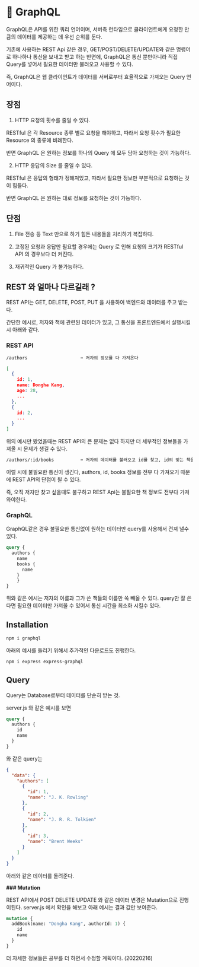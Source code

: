 # 🤡 **GraphQL**

GraphQL은 API를 위한 쿼리 언어이며, 서버측 런타임으로 클라이언트에게 요청한 만큼의 데이터를 제공하는 데 우선 순위를 둔다.

기존에 사용하는 REST Api 같은 경우, GET/POST/DELETE/UPDATE와 같은 명령어로 하나하나 통신을 보내고 받고 하는 반면에, GraphQL은 통신 뿐만아니라 직접 Query를 넣어서 필요한 데이터만 불러오고 사용할 수 있다.

즉, GraphQL은 웹 클라이언트가 데이터를 서버로부터 효율적으로 가져오는 Query 언어이다.

## **장점**

1. HTTP 요청의 횟수를 줄일 수 있다.

RESTful 은 각 Resource 종류 별로 요청을 해야하고, 따라서 요청 횟수가 필요한 Resource 의 종류에 비례한다.

반면 GraphQL 은 원하는 정보를 하나의 Query 에 모두 담아 요청하는 것이 가능하다.

2. HTTP 응답의 Size 를 줄일 수 있다.

RESTful 은 응답의 형태가 정해져있고, 따라서 필요한 정보만 부분적으로 요청하는 것이 힘들다.

반면 GraphQL 은 원하는 대로 정보를 요청하는 것이 가능하다.

## **단점**

1. File 전송 등 Text 만으로 하기 힘든 내용들을 처리하기 복잡하다.

2. 고정된 요청과 응답만 필요할 경우에는 Query 로 인해 요청의 크기가 RESTful API 의 경우보다 더 커진다.

3. 재귀적인 Query 가 불가능하다.

## **REST 와 얼마나 다르길래 ?**

REST API는 GET, DELETE, POST, PUT 을 사용하여 백엔드와 데이터를 주고 받는다.

간단한 예시로, 저자와 책에 관련된 데이터가 있고, 그 통신을 프론트엔드에서 실행시킬시 아래와 같다.

### **REST API**

```bash
/authors                    ➡️ 저자의 정보를 다 가져온다
```

```json
[
  {
    id: 1,
    name: Dongha Kang,
    age: 28,
    ...
  },
  {
    id: 2,
    ...
  }
]
```

위의 예시만 봤었을때는 REST API의 큰 문제는 없다 하지만 더 세부적인 정보들을 가져올 시 문제가 생길 수 있다.

```bash
/authors/:id/books          ➡️ 저자의 데이터를 불러오고 id를 찾고, id의 맞는 책을 가져온다.
```

이럴 시에 불필요한 통신이 생긴다, authors, id, books 정보를 전부 다 가져오기 때문에 REST API의 단점이 될 수 있다.

즉, 오직 저자만 찾고 싶을때도 불구하고 REST Api는 불필요한 책 정보도 전부다 가져와야한다.

### **GraphQL**

GraphQL같은 경우 불필요한 통신없이 원하는 데이터만 query를 사용해서 건져 낼수 있다.

```graphql
query {
  authors {
    name
    books {
      name
    }
	}
}
```

위와 같은 예시는 저자의 이름과 그가 쓴 책들의 이름만 쏙 빼올 수 있다. query만 잘 쓴다면 필요한 데이터만 가져올 수 있어서 통신 시간을 최소화 시킬수 있다.

## **Installation**

```bash
npm i graphql
```

아래의 예시를 돌리기 위해서 추가적인 다운로드도 진행한다.

```bash
npm i express express-graphql
```

## **Query**

Query는 Database로부터 데이터를 단순히 받는 것.

server.js 와 같은 예시를 보면

```graphql
query {
  authors {
    id
    name
  }
}
```

와 같은 query는

```json
{
  "data": {
    "authors": [
      {
        "id": 1,
        "name": "J. K. Rowling"
      },
      {
        "id": 2,
        "name": "J. R. R. Tolkien"
      },
      {
        "id": 3,
        "name": "Brent Weeks"
      }
    ]
  }
}
```

아래와 같은 데이터를 돌려준다.

**### Mutation**

REST API에서 POST DELETE UPDATE 와 같은 데이터 변경은 Mutation으로 진행이된다. server.js 에서 확인을 해보고 아래 예시는 결과 값만 보여준다.

```graphql
mutation {
  addBook(name: "Dongha Kang", authorId: 1) {
    id
    name
  }
}
```

더 자세한 정보들은 공부를 더 하면서 수정할 계획이다. (20220216)
